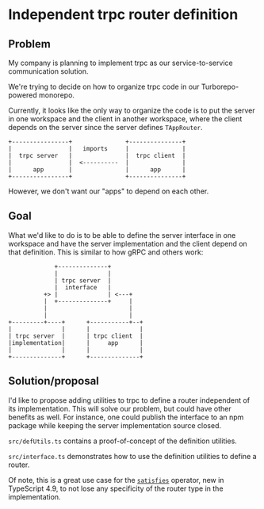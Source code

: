 # Independent trpc router definition

## Problem

My company is planning to implement trpc as our service-to-service
communication solution.

We're trying to decide on how to organize trpc code in our
Turborepo-powered monorepo.

Currently, it looks like the only way to organize the code is to put the
server in one workspace and the client in another workspace, where the
client depends on the server since the server defines `TAppRouter`.

```
+----------------+               +---------------+
|                |   imports     |               |
|  trpc server   |               |  trpc client  |
|                |  <----------  |               |
|      app       |               |      app      |
+----------------+               +---------------+
```

However, we don't want our "apps" to depend on each other.

## Goal

What we'd like to do is to be able to define the server interface
in one workspace and have the server implementation and the client
depend on that definition. This is similar to how gRPC and others
work:

```
             +--------------+
             |              |
             | trpc server  |
             |  interface   |
          +> |              | <---+
          |  +--------------+     |
          |                       |
          |                       |
+---------+----+      +-----------+--+
|              |      |              |
| trpc server  |      | trpc client  |
|implementation|      |     app      |
|              |      |              |
+--------------+      +--------------+
```

## Solution/proposal

I'd like to propose adding utilities to trpc to define a router
independent of its implementation. This will solve our problem, but could
have other benefits as well. For instance, one could publish the interface
to an npm package while keeping the server implementation source closed.

`src/defUtils.ts` contains a proof-of-concept of the definition utilities.

`src/interface.ts` demonstrates how to use the definition utilities to define a router.

Of note, this is a great use case for the
[`satisfies`](https://www.typescriptlang.org/docs/handbook/release-notes/typescript-4-9.html#the-satisfies-operator)
operator, new in TypeScript 4.9, to not lose any specificity of the router type in the
implementation.
